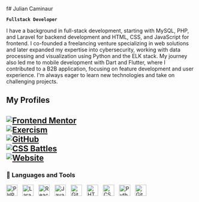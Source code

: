 f# Julian Caminaur

**`Fullstack Developer`**

I have a background in full-stack development, starting with MySQL, PHP, and Laravel for backend development and HTML, CSS, and JavaScript for frontend.
I co-founded a freelancing venture specializing in web solutions and later expanded my expertise into cybersecurity, working with data processing and visualization using Python and the ELK stack.
My journey also led me to mobile development with Dart and Flutter, where I contributed to a B2B application, focusing on feature development and user experience. I'm always eager to learn new technologies and take on challenging projects.

## My Profiles

[![Frontend Mentor](https://img.shields.io/badge/Frontend%20Mentor-Profile-blue?style=for-the-badge&logo=frontendmentor)](https://www.frontendmentor.io/profile/Caminaur)  
[![Exercism](https://img.shields.io/badge/Exercism-Profile-purple?style=for-the-badge&logo=exercism)](https://exercism.org/profiles/Caminaur)  
[![GitHub](https://img.shields.io/badge/GitHub-Profile-black?style=for-the-badge&logo=github)](https://github.com/Caminaur)  
[![CSS Battles](https://img.shields.io/badge/CSS%20Battles-Profile-orange?style=for-the-badge&logo=css3)](https://cssbattle.dev/player/caminaur)  
[![Website](https://img.shields.io/badge/My%20Website-Visit-brightgreen?style=for-the-badge&logo=googlechrome)](https://julian-caminaur.tech/)
---

### 🧰 Languages and Tools

<img align="left" alt="PHP" width="30px" style="padding-right:10px;" src="https://cdn.jsdelivr.net/gh/devicons/devicon@latest/icons/php/php-original.svg"/>
<img align="left" alt="Laravel" width="30px" style="padding-right:10px;" src="https://cdn.jsdelivr.net/gh/devicons/devicon@latest/icons/laravel/laravel-original.svg"/>
<img align="left" alt="React" width="30px" style="padding-right:10px;" src="https://cdn.jsdelivr.net/gh/devicons/devicon/icons/react/react-original.svg" />
<img align="left" alt="JavaScript" width="30px" style="padding-right:10px;" src="https://cdn.jsdelivr.net/gh/devicons/devicon/icons/javascript/javascript-plain.svg" />
<img align="left" alt="Git" width="30px" style="padding-right:10px;" src="https://cdn.jsdelivr.net/gh/devicons/devicon/icons/git/git-original.svg" />
<img align="left" alt="HTML" width="30px" style="padding-right:10px;" src="https://cdn.jsdelivr.net/gh/devicons/devicon/icons/html5/html5-plain.svg" />
<img align="left" alt="CSS" width="30px" style="padding-right:10px;" src="https://cdn.jsdelivr.net/gh/devicons/devicon/icons/css3/css3-plain.svg" />
<img align="left" alt="Python" width="30px" style="padding-right:10px;" src="https://cdn.jsdelivr.net/gh/devicons/devicon/icons/python/python-plain.svg" />
<img align="left" alt="GitHub" width="30px" style="padding-right:10px;" src="https://cdn.jsdelivr.net/gh/devicons/devicon/icons/github/github-original.svg" />
<br />
